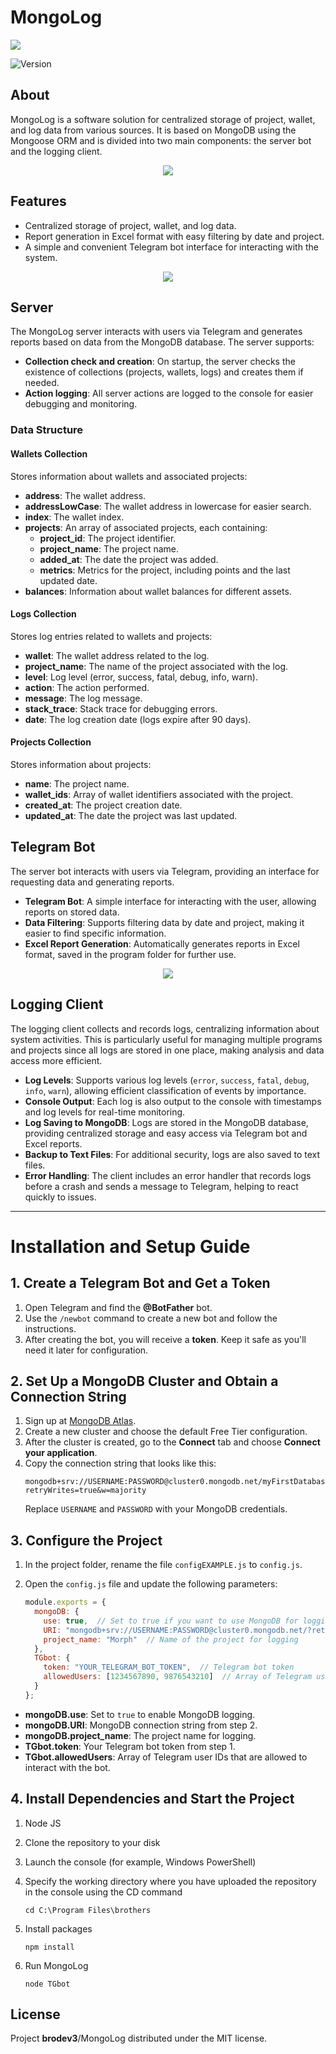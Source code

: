 # MongoLog

<p>
      <img src="https://i.ibb.co/3sHQCSp/av.jpg" >
</p>

<p >
   <img src="https://img.shields.io/badge/build-v_1.0-brightgreen?label=Version" alt="Version">
</p>


## About

MongoLog is a software solution for centralized storage of project, wallet, and log data from various sources. It is based on MongoDB using the Mongoose ORM and is divided into two main components: the server bot and the logging client.

<p align="center">
      <img src="https://i.ibb.co/s38jxXf/1.gif">
</p>

## Features

- Centralized storage of project, wallet, and log data.
- Report generation in Excel format with easy filtering by date and project.
- A simple and convenient Telegram bot interface for interacting with the system.

<p align="center">
      <img src="https://i.ibb.co/nz6R1MS/2.png">
</p>

## Server

The MongoLog server interacts with users via Telegram and generates reports based on data from the MongoDB database. The server supports:

- **Collection check and creation**: On startup, the server checks the existence of collections (projects, wallets, logs) and creates them if needed.
- **Action logging**: All server actions are logged to the console for easier debugging and monitoring.

### Data Structure

#### Wallets Collection

Stores information about wallets and associated projects:
- **address**: The wallet address.
- **addressLowCase**: The wallet address in lowercase for easier search.
- **index**: The wallet index.
- **projects**: An array of associated projects, each containing:
  - **project_id**: The project identifier.
  - **project_name**: The project name.
  - **added_at**: The date the project was added.
  - **metrics**: Metrics for the project, including points and the last updated date.
- **balances**: Information about wallet balances for different assets.

#### Logs Collection

Stores log entries related to wallets and projects:
- **wallet**: The wallet address related to the log.
- **project_name**: The name of the project associated with the log.
- **level**: Log level (error, success, fatal, debug, info, warn).
- **action**: The action performed.
- **message**: The log message.
- **stack_trace**: Stack trace for debugging errors.
- **date**: The log creation date (logs expire after 90 days).

#### Projects Collection

Stores information about projects:
- **name**: The project name.
- **wallet_ids**: Array of wallet identifiers associated with the project.
- **created_at**: The project creation date.
- **updated_at**: The date the project was last updated.

## Telegram Bot





The server bot interacts with users via Telegram, providing an interface for requesting data and generating reports.

- **Telegram Bot**: A simple interface for interacting with the user, allowing reports on stored data.
- **Data Filtering**: Supports filtering data by date and project, making it easier to find specific information.
- **Excel Report Generation**: Automatically generates reports in Excel format, saved in the program folder for further use.

<p align="center">
      <img src="https://i.ibb.co/8sBwfYV/1.png" >
</p>

## Logging Client

The logging client collects and records logs, centralizing information about system activities. This is particularly useful for managing multiple programs and projects since all logs are stored in one place, making analysis and data access more efficient.

- **Log Levels**: Supports various log levels (`error`, `success`, `fatal`, `debug`, `info`, `warn`), allowing efficient classification of events by importance.
- **Console Output**: Each log is also output to the console with timestamps and log levels for real-time monitoring.
- **Log Saving to MongoDB**: Logs are stored in the MongoDB database, providing centralized storage and easy access via Telegram bot and Excel reports.
- **Backup to Text Files**: For additional security, logs are also saved to text files.
- **Error Handling**: The client includes an error handler that records logs before a crash and sends a message to Telegram, helping to react quickly to issues.

---

# Installation and Setup Guide

## 1. Create a Telegram Bot and Get a Token

1. Open Telegram and find the **@BotFather** bot.
2. Use the `/newbot` command to create a new bot and follow the instructions.
3. After creating the bot, you will receive a **token**. Keep it safe as you'll need it later for configuration.

## 2. Set Up a MongoDB Cluster and Obtain a Connection String

1. Sign up at [MongoDB Atlas](https://www.mongodb.com/cloud/atlas).
2. Create a new cluster and choose the default Free Tier configuration.
3. After the cluster is created, go to the **Connect** tab and choose **Connect your application**.
4. Copy the connection string that looks like this:
   ```
   mongodb+srv://USERNAME:PASSWORD@cluster0.mongodb.net/myFirstDatabase?retryWrites=true&w=majority
   ```
   Replace `USERNAME` and `PASSWORD` with your MongoDB credentials.

## 3. Configure the Project

1. In the project folder, rename the file `configEXAMPLE.js` to `config.js`.
2. Open the `config.js` file and update the following parameters:

   ```javascript
   module.exports = {
     mongoDB: {
       use: true,  // Set to true if you want to use MongoDB for logging
       URI: "mongodb+srv://USERNAME:PASSWORD@cluster0.mongodb.net/?retryWrites=true&w=majority",  // MongoDB connection string
       project_name: "Morph"  // Name of the project for logging
     },
     TGbot: {
       token: "YOUR_TELEGRAM_BOT_TOKEN",  // Telegram bot token
       allowedUsers: [1234567890, 9876543210]  // Array of Telegram user IDs allowed to interact with the bot
     }
   };
   ```

- **mongoDB.use**: Set to `true` to enable MongoDB logging.
- **mongoDB.URI**: MongoDB connection string from step 2.
- **mongoDB.project_name**: The project name for logging.
- **TGbot.token**: Your Telegram bot token from step 1.
- **TGbot.allowedUsers**: Array of Telegram user IDs that are allowed to interact with the bot.

## 4. Install Dependencies and Start the Project

1. Node JS
2. Clone the repository to your disk
3. Launch the console (for example, Windows PowerShell)
4. Specify the working directory where you have uploaded the repository in the console using the CD command
    ```
    cd C:\Program Files\brothers
    ```
5. Install packages
   
    ```
    npm install
    ```
6. Run MongoLog
    ```
    node TGbot
    ```

## License

Project **brodev3**/MongoLog distributed under the MIT license.
